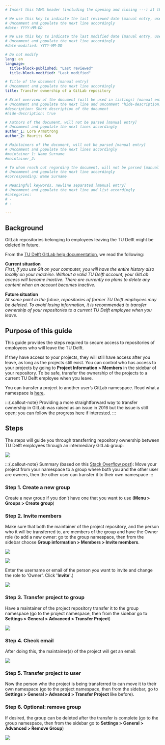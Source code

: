 ```yaml
---
# Insert this YAML header (including the opening and closing ---) at the beginning of the document and fill it out accordingly

# We use this key to indicate the last reviewed date [manual entry, use YYYY-MM-DD]
# Uncomment and populate the next line accordingly
#date: YYYY-MM-DD

# We use this key to indicate the last modified date [manual entry, use YYYY-MM-DD]
# Uncomment and populate the next line accordingly
#date-modified: YYYY-MM-DD

# Do not modify
lang: en
language: 
  title-block-published: "Last reviewed"
  title-block-modified: "Last modified"

# Title of the document [manual entry]
# Uncomment and populate the next line accordingly
title: Transfer ownership of a GitLab repository

# Brief overview of the document (will be used in listings) [manual entry]
# Uncomment and populate the next line and uncomment "hide-description: true".
#description: Short description of the document
#hide-description: true

# Authors of the document, will not be parsed [manual entry]
# Uncomment and populate the next lines accordingly
author_1: Lora Armstrong
author_2: Maurits Kok

# Maintainers of the document, will not be parsed [manual entry]
# Uncomment and populate the next lines accordingly
#maintainer_1: Name Surname
#maintainer_2:

# To whom reach out regarding the document, will not be parsed [manual entry]
# Uncomment and populate the next line accordingly
#corresponding: Name Surname

# Meaningful keywords, newline separated [manual entry]
# Uncomment and populate the next line and list accordingly
#categories: 
# - 
# - 

---
```


## Background

GitLab repositories belonging to employees leaving the TU Delft might be deleted in future. 

From the [TU Delft GitLab help documentation](https://gitlab.tudelft.nl/help#what-happens-to-my-gitlab-projects-when-i-leave), we read the following:

**Current situation**  
_First, if you use Git on your computer, you will have the entire history also locally on your machine. Without a valid TU Delft account, your GitLab access will become inactive. There are currently no plans to delete any content when an account becomes inactive._

**Future situation**  
_At some point in the future, repositories of former TU Delft employees may be deleted. To avoid losing information, it is recommended to transfer ownership of your repositories to a current TU Delft employee when you leave._

## Purpose of this guide

This guide provides the steps required to secure access to repositories of employees who will leave the TU Delft. 

If they have access to your projects, they will still have access after you leave, as long as the projects still exist. You can control who has access to your projects by going to **Project Information > Members** in the sidebar of your repository. To be safe, transfer the ownership of the projects to a current TU Delft employee when you leave.

You can transfer a project to another user’s GitLab namespace. Read what a namespace is [here](https://docs.gitlab.com/ee/user/group/#namespaces).

:::{.callout-note}
Providing a more straightforward way to transfer ownership in GitLab was raised as an issue in 2016 but the issue is still open; you can follow the progress [here](https://gitlab.com/gitlab-org/gitlab/-/issues/14502) if interested.
:::

## Steps

The steps will guide you through transferring repository ownership between TU Delft employees through an intermediary GitLab group:

![](../../img/gitlab_transfer_ownership.png)

:::{.callout-note}
Summary (based on this [Stack Overflow post](https://stackoverflow.com/questions/21579693/how-to-change-the-project-owner-in-gitlab)): ​​Move your project from your namespace to a group where both you and the other user are owners, then the other user can transfer it to their own namespace
:::

### Step 1. Create a new group
Create a new group if you don’t have one that you want to use (**Menu > Groups > Create group**)

### Step 2. Invite members
Make sure that both the maintainer of the project repository, and the person who it will be transferred to, are members of the group and have the Owner role (to add a new owner: go to the group namespace, then from the sidebar choose **Group information > Members > Invite members**. 

![](../../img/gitlab_invite_members_1.png)

![](../../img/gitlab_invite_members_2.png)

Enter the username or email of the person you want to invite and change the role to 'Owner'. Click **'Invite'**.)

![](../../img/gitlab_invite_members_3.png)

### Step 3. Transfer project to group
Have a maintainer of the project repository transfer it to the group namespace (go to the project namespace, then from the sidebar go to **Settings > General > Advanced > Transfer Project**)

![](../../img/gitlab_transfer_project.png)

### Step 4. Check email
After doing this, the maintainer(s) of the project will get an email:

![](../../img/gitlab_email_transfer.png)

### Step 5. Transfer project to user
Now the person who the project is being transferred to can move it to their own namespace (go to the project namespace, then from the sidebar, go to **Settings > General > Advanced > Transfer Project** like before).

### Step 6. Optional: remove group
If desired, the group can be deleted after the transfer is complete (go to the group namespace, then from the sidebar go to **Settings > General > Advanced > Remove Group**)

![](../../img/gitlab_remove_group.png)